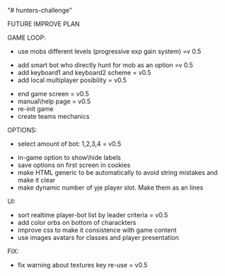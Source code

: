 "# hunters-challenge" 

FUTURE IMPROVE PLAN

GAME LOOP:
- use mobs different levels (progressive exp gain system) =v 0.5
+ add smart bot who directly hunt for mob as an option =v 0.5
+ add keyboard1 and keyboard2 scheme = v0.5
+ add local multiplayer posibility = v0.5
- end game screen = v0.5
- manual\help page = v0.5
- re-init game
- create teams mechanics

OPTIONS:
+ select amount of bot: 1,2,3,4  = v0.5
- in-game option to show\hide labels
- save options on first screen in cookies
- make HTML generic to be automatically to avoid string mistakes and make it clear
- make dynamic number of yje player slot. Make them as an lines

UI:
- sort realtime player-bot list by leader criteria  = v0.5
- add color orbs on bottom of charackters
- improve css to make it consistence with game content
- use images avatars for classes and player presentation

FIX:
- fix warning about textures key re-use  = v0.5